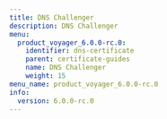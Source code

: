 ```yaml
---
title: DNS Challenger
description: DNS Challenger
menu:
  product_voyager_6.0.0-rc.0:
    identifier: dns-certificate
    parent: certificate-guides
    name: DNS Challenger
    weight: 15
menu_name: product_voyager_6.0.0-rc.0
info:
  version: 6.0.0-rc.0
---
```


